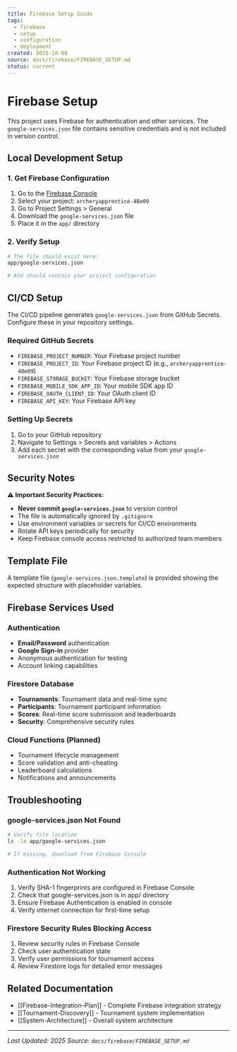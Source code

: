 ```yaml
---
title: Firebase Setup Guide
tags:
  - firebase
  - setup
  - configuration
  - deployment
created: 2025-10-08
source: docs/firebase/FIREBASE_SETUP.md
status: current
---
```


# Firebase Setup

This project uses Firebase for authentication and other services. The `google-services.json` file contains sensitive credentials and is not included in version control.

## Local Development Setup

### 1. Get Firebase Configuration

1. Go to the [Firebase Console](https://console.firebase.google.com/)
2. Select your project: `archeryapprentice-48e09`
3. Go to Project Settings > General
4. Download the `google-services.json` file
5. Place it in the `app/` directory

### 2. Verify Setup

```bash
# The file should exist here:
app/google-services.json

# And should contain your project configuration
```

## CI/CD Setup

The CI/CD pipeline generates `google-services.json` from GitHub Secrets. Configure these in your repository settings.

### Required GitHub Secrets

- `FIREBASE_PROJECT_NUMBER`: Your Firebase project number
- `FIREBASE_PROJECT_ID`: Your Firebase project ID (e.g., `archeryapprentice-48e09`)
- `FIREBASE_STORAGE_BUCKET`: Your Firebase storage bucket
- `FIREBASE_MOBILE_SDK_APP_ID`: Your mobile SDK app ID
- `FIREBASE_OAUTH_CLIENT_ID`: Your OAuth client ID
- `FIREBASE_API_KEY`: Your Firebase API key

### Setting Up Secrets

1. Go to your GitHub repository
2. Navigate to Settings > Secrets and variables > Actions
3. Add each secret with the corresponding value from your `google-services.json`

## Security Notes

**⚠️ Important Security Practices:**

- **Never commit `google-services.json`** to version control
- The file is automatically ignored by `.gitignore`
- Use environment variables or secrets for CI/CD environments
- Rotate API keys periodically for security
- Keep Firebase console access restricted to authorized team members

## Template File

A template file (`google-services.json.template`) is provided showing the expected structure with placeholder variables.

## Firebase Services Used

### Authentication

- **Email/Password** authentication
- **Google Sign-in** provider
- Anonymous authentication for testing
- Account linking capabilities

### Firestore Database

- **Tournaments**: Tournament data and real-time sync
- **Participants**: Tournament participant information
- **Scores**: Real-time score submission and leaderboards
- **Security**: Comprehensive security rules

### Cloud Functions (Planned)

- Tournament lifecycle management
- Score validation and anti-cheating
- Leaderboard calculations
- Notifications and announcements

## Troubleshooting

### google-services.json Not Found

```bash
# Verify file location
ls -la app/google-services.json

# If missing, download from Firebase Console
```

### Authentication Not Working

1. Verify SHA-1 fingerprints are configured in Firebase Console
2. Check that google-services.json is in app/ directory
3. Ensure Firebase Authentication is enabled in console
4. Verify internet connection for first-time setup

### Firestore Security Rules Blocking Access

1. Review security rules in Firebase Console
2. Check user authentication state
3. Verify user permissions for tournament access
4. Review Firestore logs for detailed error messages

## Related Documentation

- [[Firebase-Integration-Plan]] - Complete Firebase integration strategy
- [[Tournament-Discovery]] - Tournament system implementation
- [[System-Architecture]] - Overall system architecture

---

*Last Updated: 2025*
*Source: `docs/firebase/FIREBASE_SETUP.md`*